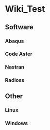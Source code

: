 # Wiki_Test

## Software
### Abaqus
### Code Aster
### Nastran
### Radioss


## Other
### Linux
### Windows

